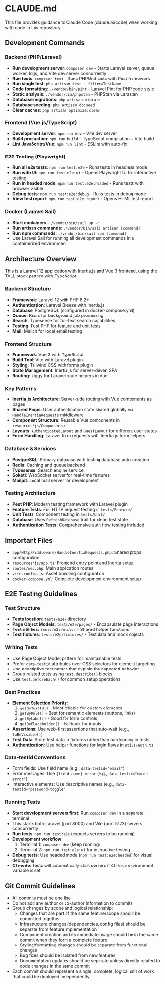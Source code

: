# CLAUDE.md

This file provides guidance to Claude Code (claude.ai/code) when working with code in this repository.

## Development Commands

### Backend (PHP/Laravel)
- **Run development server**: `composer dev` - Starts Laravel server, queue worker, logs, and Vite dev server concurrently
- **Run tests**: `composer test` - Runs PHPUnit tests with Pest framework
- **Run single test**: `php artisan test --filter=TestName`
- **Code formatting**: `./vendor/bin/pint` - Laravel Pint for PHP code style
- **Static analysis**: `./vendor/bin/phpstan` - PHPStan via Larastan
- **Database migrations**: `php artisan migrate`
- **Database seeding**: `php artisan db:seed`
- **Clear caches**: `php artisan optimize:clear`

### Frontend (Vue.js/TypeScript)
- **Development server**: `npm run dev` - Vite dev server
- **Build production**: `npm run build` - TypeScript compilation + Vite build
- **Lint JavaScript/Vue**: `npm run lint` - ESLint with auto-fix

### E2E Testing (Playwright)
- **Run all e2e tests**: `npm run test:e2e` - Runs tests in headless mode
- **Run with UI**: `npm run test:e2e:ui` - Opens Playwright UI for interactive testing
- **Run in headed mode**: `npm run test:e2e:headed` - Runs tests with browser visible
- **Debug tests**: `npm run test:e2e:debug` - Runs tests in debug mode
- **View test report**: `npm run test:e2e:report` - Opens HTML test report

### Docker (Laravel Sail)
- **Start containers**: `./vendor/bin/sail up -d`
- **Run artisan commands**: `./vendor/bin/sail artisan [command]`
- **Run npm commands**: `./vendor/bin/sail npm [command]`
- Use Laravel Sail for running all development commands in a containerized environment

## Architecture Overview

This is a Laravel 12 application with Inertia.js and Vue 3 frontend, using the TALL stack pattern with TypeScript.

### Backend Structure
- **Framework**: Laravel 12 with PHP 8.2+
- **Authentication**: Laravel Breeze with Inertia.js
- **Database**: PostgreSQL (configured in docker-compose.yml)
- **Queue**: Redis for background job processing
- **Search**: Typesense for full-text search capabilities
- **Testing**: Pest PHP for feature and unit tests
- **Mail**: Mailpit for local email testing

### Frontend Structure
- **Framework**: Vue 3 with TypeScript
- **Build Tool**: Vite with Laravel plugin
- **Styling**: Tailwind CSS with forms plugin
- **State Management**: Inertia.js for server-driven SPA
- **Routing**: Ziggy for Laravel route helpers in Vue

### Key Patterns
- **Inertia.js Architecture**: Server-side routing with Vue components as pages
- **Shared Props**: User authentication state shared globally via `HandleInertiaRequests` middleware
- **Component Structure**: Reusable Vue components in `resources/js/Components/`
- **Layouts**: `AuthenticatedLayout` and `GuestLayout` for different user states
- **Form Handling**: Laravel form requests with Inertia.js form helpers

### Database & Services
- **PostgreSQL**: Primary database with testing database auto-creation
- **Redis**: Caching and queue backend
- **Typesense**: Search engine service
- **Soketi**: WebSocket server for real-time features
- **Mailpit**: Local mail server for development

### Testing Architecture
- **Pest PHP**: Modern testing framework with Laravel plugin
- **Feature Tests**: Full HTTP request testing in `tests/Feature/`
- **Unit Tests**: Component testing in `tests/Unit/`
- **Database**: Uses `RefreshDatabase` trait for clean test state
- **Authentication Tests**: Comprehensive auth flow testing included

## Important Files
- `app/Http/Middleware/HandleInertiaRequests.php`: Shared props configuration
- `resources/js/app.ts`: Frontend entry point and Inertia setup
- `routes/web.php`: Main application routes
- `vite.config.js`: Asset bundling configuration
- `docker-compose.yml`: Complete development environment setup

## E2E Testing Guidelines

### Test Structure
- **Tests location**: `tests/e2e/` directory
- **Page Object Models**: `tests/e2e/pages/` - Encapsulate page interactions
- **Test utilities**: `tests/e2e/utils/` - Shared helper functions
- **Test fixtures**: `tests/e2e/fixtures/` - Test data and mock objects

### Writing Tests
- Use Page Object Model pattern for maintainable tests
- Prefer `data-testid` attributes over CSS selectors for element targeting
- Use descriptive test names that explain the expected behavior
- Group related tests using `test.describe()` blocks
- Use `test.beforeEach()` for common setup operations

### Best Practices
- **Element Selection Priority**:
  1. `getByTestId()` - Most reliable for custom elements
  2. `getByRole()` - Best for semantic elements (buttons, links)
  3. `getByLabel()` - Good for form controls
  4. `getByPlaceholder()` - Fallback for inputs
- **Assertions**: Use web-first assertions that auto-wait (e.g., `toBeVisible()`)
- **Test Data**: Store test data in fixtures rather than hardcoding in tests
- **Authentication**: Use helper functions for login flows in `utils/auth.ts`

### Data-testid Conventions
- Form fields: Use field name (e.g., `data-testid="email"`)
- Error messages: Use `{field-name}-error` (e.g., `data-testid="email-error"`)
- Interactive elements: Use descriptive names (e.g., `data-testid="password-toggle"`)

### Running Tests
- **Start development servers first**: Run `composer dev` in a separate terminal
- This starts both Laravel (port 8000) and Vite (port 5173) servers concurrently
- **Run tests**: `npm run test:e2e` (expects servers to be running)
- **Development workflow**:
  1. Terminal 1: `composer dev` (keep running)
  2. Terminal 2: `npm run test:e2e:ui` for interactive testing
- **Debug tests**: Use headed mode (`npm run test:e2e:headed`) for visual debugging
- **CI mode**: Tests will automatically start servers if `CI=true` environment variable is set

## Git Commit Guidelines
- All commits must be one line
- Do not add any author or co-author information to commits
- Group changes by scope and logical relationship:
  - Changes that are part of the same feature/scope should be committed together
  - Infrastructure changes (dependencies, config files) should be separate from feature implementation
  - Component creation and its immediate usage should be in the same commit when they form a complete feature
  - Styling/formatting changes should be separate from functional changes
  - Bug fixes should be isolated from new features
  - Documentation updates should be separate unless directly related to code changes in the same commit
- Each commit should represent a single, complete, logical unit of work that could be deployed independently